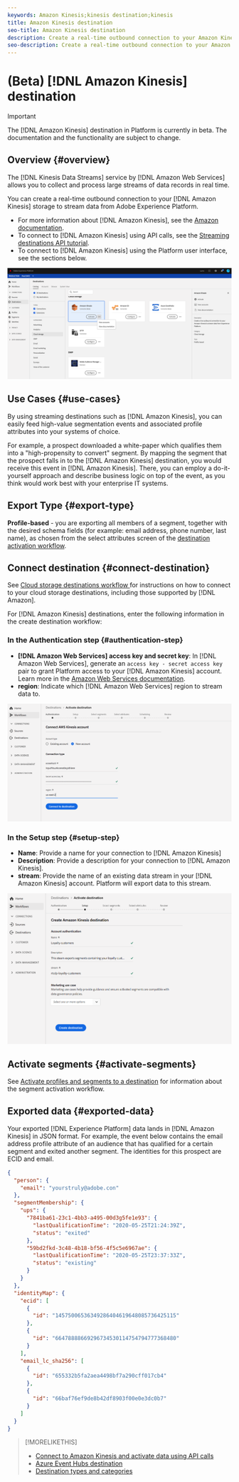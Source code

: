 ```yaml
---
keywords: Amazon Kinesis;kinesis destination;kinesis
title: Amazon Kinesis destination
seo-title: Amazon Kinesis destination
description: Create a real-time outbound connection to your Amazon Kinesis storage to stream data from Adobe Experience Platform.
seo-description: Create a real-time outbound connection to your Amazon Kinesis storage to stream data from Adobe Experience Platform.
---
```


# (Beta) [!DNL Amazon Kinesis] destination


>[!IMPORTANT]
>
>The [!DNL Amazon Kinesis] destination in Platform is currently in beta. The documentation and the functionality are subject to change.

## Overview {#overview}

The [!DNL Kinesis Data Streams] service by [!DNL Amazon Web Services] allows you to collect and process large streams of data records in real time. 

You can create a real-time outbound connection to your [!DNL Amazon Kinesis] storage to stream data from Adobe Experience Platform. 

* For more information about [!DNL Amazon Kinesis], see the [Amazon documentation](https://docs.aws.amazon.com/streams/latest/dev/introduction.html).
* To connect to [!DNL Amazon Kinesis] using API calls, see the [Streaming destinations API tutorial](../../api/streaming-destinations.md).
* To connect to [!DNL Amazon Kinesis] using the Platform user interface, see the sections below.

![Amazon Kinesis in the UI](../../assets/catalog/cloud-storage/amazon-kinesis/catalog.png)


## Use Cases {#use-cases}

By using streaming destinations such as [!DNL Amazon Kinesis], you can easily feed high-value segmentation events and associated profile attributes into your systems of choice.

For example, a prospect downloaded a white-paper which qualifies them into a "high-propensity to convert" segment. By mapping the segment that the prospect falls in to the [!DNL Amazon Kinesis] destination, you would receive this event in [!DNL Amazon Kinesis]. There, you can employ a do-it-yourself approach and describe business logic on top of the event, as you think would work best with your enterprise IT systems.

## Export Type {#export-type}

**Profile-based** - you are exporting all members of a segment, together with the desired schema fields (for example: email address, phone number, last name), as chosen from the select attributes screen of the [destination activation workflow](../../ui/activate-destinations.md#select-attributes).

## Connect destination {#connect-destination}

See [Cloud storage destinations workflow ](./workflow.md)for instructions on how to connect to your cloud storage destinations, including those supported by [!DNL Amazon]. 

For [!DNL Amazon Kinesis] destinations, enter the following information in the create destination workflow:

### In the Authentication step {#authentication-step}

* **[!DNL Amazon Web Services] access key and secret key**: In [!DNL Amazon Web Services], generate an `access key - secret access key` pair to grant Platform access to your [!DNL Amazon Kinesis] account. Learn more in the [Amazon Web Services documentation](https://docs.aws.amazon.com/IAM/latest/UserGuide/id_credentials_access-keys.html).
* **region**: Indicate which [!DNL Amazon Web Services] region to stream data to.

![Input fields in the account step](../../assets/catalog/cloud-storage/amazon-kinesis/account.png)

### In the Setup step {#setup-step}

* **Name**: Provide a name for your connection to [!DNL Amazon Kinesis]
* **Description**: Provide a description for your connection to [!DNL Amazon Kinesis].
* **stream**: Provide the name of an existing data stream in your [!DNL Amazon Kinesis] account. Platform will export data to this stream.

![Input fields in the authentication step](../../assets/catalog/cloud-storage/amazon-kinesis/setup.png)

<!--

>[!IMPORTANT]
>
>Platform needs `write` permissions on the bucket object where the export files will be delivered.

-->

## Activate segments {#activate-segments}

See [Activate profiles and segments to a destination](../../ui/activate-destinations.md) for information about the segment activation workflow.

## Exported data {#exported-data}

Your exported [!DNL Experience Platform] data lands in [!DNL Amazon Kinesis] in JSON format. For example, the event below contains the email address profile attribute of an audience that has qualified for a certain segment and exited another segment. The identities for this prospect are ECID and email.

```json
{
  "person": {
    "email": "yourstruly@adobe.con"
  },
  "segmentMembership": {
    "ups": {
      "7841ba61-23c1-4bb3-a495-00d3g5fe1e93": {
        "lastQualificationTime": "2020-05-25T21:24:39Z",
        "status": "exited"
      },
      "59bd2fkd-3c48-4b18-bf56-4f5c5e6967ae": {
        "lastQualificationTime": "2020-05-25T23:37:33Z",
        "status": "existing"
      }
    }
  },
  "identityMap": {
    "ecid": [
      {
        "id": "14575006536349286404619648085736425115"
      },
      {
        "id": "66478888669296734530114754794777368480"
      }
    ],
    "email_lc_sha256": [
      {
        "id": "655332b5fa2aea4498bf7a290cff017cb4"
      },
      {
        "id": "66baf76ef9de8b42df8903f00e0e3dc0b7"
      }
    ]
  }
}

```



>[!MORELIKETHIS]
>
>* [Connect to Amazon Kinesis and activate data using API calls](../../api/streaming-destinations.md)
>* [Azure Event Hubs destination](./azure-event-hubs.md)
>* [Destination types and categories](../../destination-types.md) 
